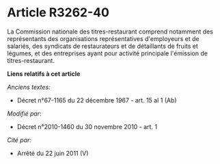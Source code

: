 # Article R3262-40

La Commission nationale des titres-restaurant comprend notamment des représentants des organisations représentatives
d'employeurs et de salariés, des syndicats  de restaurateurs et de détaillants de fruits et légumes, et des entreprises ayant
pour activité principale l'émission de titres-restaurant.

**Liens relatifs à cet article**

_Anciens textes_:

  - Décret n°67-1165 du 22 décembre 1967 - art. 15 al 1 (Ab)

_Modifié par_:

  - Décret n°2010-1460 du 30 novembre 2010 - art. 1

_Cité par_:

  - Arrêté du 22 juin 2011 (V)
